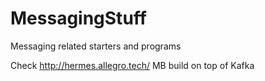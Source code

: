 # MessagingStuff
Messaging related starters and programs

Check http://hermes.allegro.tech/ MB build on top of Kafka
